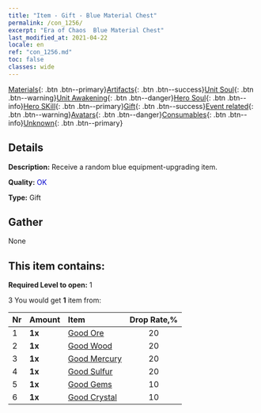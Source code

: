 ```yaml
---
title: "Item - Gift - Blue Material Chest"
permalink: /con_1256/
excerpt: "Era of Chaos  Blue Material Chest"
last_modified_at: 2021-04-22
locale: en
ref: "con_1256.md"
toc: false
classes: wide
---
```

 [Materials](/Items/){: .btn .btn--primary}[Artifacts](/Items/Artifacts/){: .btn .btn--success}[Unit Soul](/Items/UnitSoul/){: .btn .btn--warning}[Unit Awakening](/Items/UnitAwakening/){: .btn .btn--danger}[Hero Soul](/Items/HeroSoul/){: .btn .btn--info}[Hero SKill](/Items/HeroSkill/){: .btn .btn--primary}[Gift](/Items/Gift/){: .btn .btn--success}[Event related](/Items/Events/){: .btn .btn--warning}[Avatars](/Items/Avatars/){: .btn .btn--danger}[Consumables](/Items/Consumables/){: .btn .btn--info}[Unknown](/Items/Unknown/){: .btn .btn--primary}

## Details
 **Description:** Receive a random blue equipment-upgrading item.

 **Quality:** <span style="color: #0000CD">OK</span>

 **Type:** Gift

## Gather

  None

## This item contains:

 **Required Level to open:** 1

 3 You would get **1** item  from:

  | Nr | Amount |     Item    | Drop Rate,% |
  |:---|:-------|:------------|:---------:|
  | 1 |  **1x** | [Good Ore](/Items/mat_12/) | 20 | 
  | 2 |  **1x** | [Good Wood](/Items/mat_13/) | 20 | 
  | 3 |  **1x** | [Good Mercury](/Items/mat_14/) | 20 | 
  | 4 |  **1x** | [Good Sulfur](/Items/mat_15/) | 20 | 
  | 5 |  **1x** | [Good Gems](/Items/mat_16/) | 10 | 
  | 6 |  **1x** | [Good Crystal](/Items/mat_17/) | 10 | 
